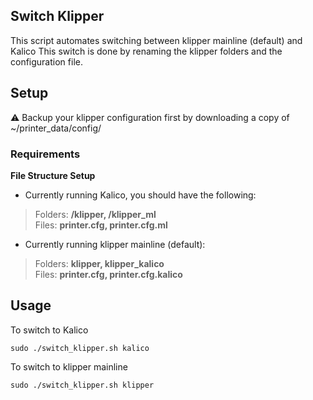 ## Switch Klipper


This script automates switching between klipper mainline (default) and Kalico
This switch is done by renaming the klipper folders and the configuration file.  


## Setup

:warning: Backup your klipper configuration first by downloading a copy of ~/printer_data/config/ 


### Requirements

**File Structure Setup**



* Currently running Kalico, you should have the following:  

> Folders: **/klipper, /klipper_ml**  
> Files: **printer.cfg, printer.cfg.ml**  


* Currently running klipper mainline (default):  

> Folders: **klipper, klipper_kalico**  
> Files: **printer.cfg, printer.cfg.kalico**  

## Usage

To switch to Kalico

```
sudo ./switch_klipper.sh kalico
```

To switch to klipper mainline

```
sudo ./switch_klipper.sh klipper
```
<br>
